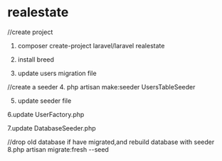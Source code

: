 # realestate
//create project
1. composer create-project laravel/laravel realestate 
  
2. install breed
3. update users migration file

//create a seeder
4. php artisan make:seeder UsersTableSeeder 

5. update seeder file 

6.update UserFactory.php

7.update DatabaseSeeder.php

//drop old database if have migrated,and rebuild database with seeder
8.php artisan migrate:fresh --seed
